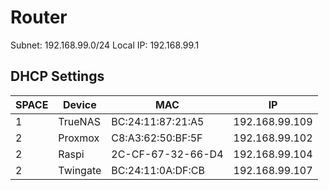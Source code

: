 # Router
Subnet: 192.168.99.0/24
Local IP: 192.168.99.1
## DHCP Settings

| SPACE | Device | MAC | IP
|------- | ------- |------- |------- |
|1|TrueNAS|BC:24:11:87:21:A5|192.168.99.109|
|2|Proxmox|C8:A3:62:50:BF:5F|192.168.99.102|
|2|Raspi|2C-CF-67-32-66-D4|192.168.99.104|
|2|Twingate|BC:24:11:0A:DF:CB|192.168.99.107|
